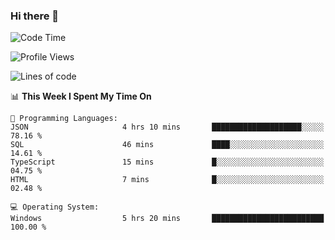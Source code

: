 ### Hi there 👋
<!--START_SECTION:waka-->
![Code Time](http://img.shields.io/badge/Code%20Time-181%20hrs%2047%20mins-blue)

![Profile Views](http://img.shields.io/badge/Profile%20Views-0-blue)

![Lines of code](https://img.shields.io/badge/From%20Hello%20World%20I%27ve%20Written-955.7%20thousand%20lines%20of%20code-blue)

📊 **This Week I Spent My Time On** 

```text
💬 Programming Languages: 
JSON                     4 hrs 10 mins       ████████████████████░░░░░   78.16 % 
SQL                      46 mins             ████░░░░░░░░░░░░░░░░░░░░░   14.61 % 
TypeScript               15 mins             █░░░░░░░░░░░░░░░░░░░░░░░░   04.75 % 
HTML                     7 mins              █░░░░░░░░░░░░░░░░░░░░░░░░   02.48 % 

💻 Operating System: 
Windows                  5 hrs 20 mins       █████████████████████████   100.00 % 
```


<!--END_SECTION:waka-->
<!--
**AnimeruFR/AnimeruFR** is a ✨ _special_ ✨ repository because its `README.md` (this file) appears on your GitHub profile.

Here are some ideas to get you started:

- 🔭 I’m currently working on ...
- 🌱 I’m currently learning ...
- 👯 I’m looking to collaborate on ...
- 🤔 I’m looking for help with ...
- 💬 Ask me about ...
- 📫 How to reach me: ...
- 😄 Pronouns: ...
- ⚡ Fun fact: ...
-->
